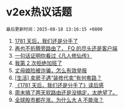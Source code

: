 # v2ex热议话题

`最后更新时间：2025-08-18 13:16:15 +0800`

1. [1781 天后，我们还是分手了](https://www.v2ex.com/t/1153086)
1. [再也不折腾旁路由了， FQ 的尽头还是客户端](https://www.v2ex.com/t/1152993)
1. [一句话证明你看过《凡人修仙传》](https://www.v2ex.com/t/1153055)
1. [我第 2 次拒绝加班了](https://www.v2ex.com/t/1153019)
1. [丈母娘险被诈骗，怎么有效举报](https://www.v2ex.com/t/1152978)
1. [[生活] 卖房子遇“装修代卖”有何套路？](https://www.v2ex.com/t/1152987)
1. [《1781 天后，我们还是分手了》读后感](https://www.v2ex.com/t/1153126)
1. [周末搞了两天软路由还是没搞定，太绝望了。](https://www.v2ex.com/t/1153058)
1. [全球股市都在涨，为什么大 A 不能涨？](https://www.v2ex.com/t/1153073)

